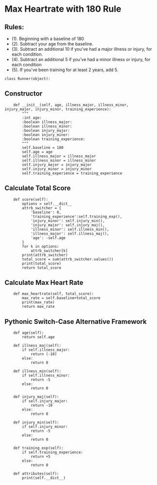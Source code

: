 # Max Heartrate with 180 Rule

## Rules:
* (1). Beginning with a baseline of 180
* (2). Subtract your age from the baseline.
* (3). Subtract an additional 10 if you've had a major illness or injury, for each condition.
* (4). Subtract an additional 5 if you've had a minor illness or injury, for each condition
* (5). If you've been training for at least 2 years, add 5.

```Python3
class Runner(object):
```
## Constructor
```Python3
    def __init__(self, age, illness_major, illness_minor, injury_major, injury_minor, training_experience):
        """
        :int age:
        :boolean illness_major:
        :boolean illness_minor:
        :boolean injury_major:
        :boolean injury_minor:
        :boolean training_experience:
        """
        self.baseline = 180
        self.age = age
        self.illness_major = illness_major
        self.illness_minor = illness_minor
        self.injury_major = injury_major
        self.injury_minor = injury_minor
        self.training_experience = training_experience
```
## Calculate Total Score
```Python3
    def score(self):
        options = self.__dict__
        attrb_switcher = {
            'baseline': 0,
            'training_experience':self.training_exp(),
            'injury_minor': self.injury_min(),
            'injury_major': self.injury_maj(),
            'illness_minor': self.illness_min(),
            'illness_major': self.illness_maj(),
            'age': -self.age
        }
        for k in options:
            attrb_switcher[k]
        print(attrb_switcher)
        total_score = sum(attrb_switcher.values())
        print(total_score)
        return total_score
```

## Calculate Max Heart Rate
```Python3
    def max_heartrate(self, total_score):
        max_rate = self.baseline+total_score
        print(max_rate)
        return max_rate
 ```
 
## Pythonic Switch-Case Alternative Framework

```Python3
    def age(self):
        return self.age

    def illness_maj(self):
        if self.illness_major:
            return (-10)
        else:
            return 0

    def illness_min(self):
        if self.illness_minor:
            return -5
        else:
            return 0

    def injury_maj(self):
        if self.injury_major:
            return -10
        else:
            return 0

    def injury_min(self):
        if self.injury_minor:
            return -5
        else:
            return 0

    def training_exp(self):
        if self.training_experience:
            return +5
        else:
            return 0

    def attributes(self):
        print(self.__dict__)
 ```
